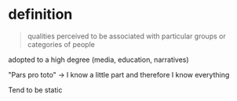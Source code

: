 # definition
> qualities perceived to be associated with particular groups or categories of people

adopted to a high degree (media, education, narratives)

"Pars pro toto" -> I know a little part and therefore I know everything

Tend to be static